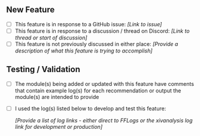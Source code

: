 ## New Feature
<!-- A feature request should be a single new module / functionality -- please use separate branches and separate pull requests for multiple features. Submitting multiple features in the same pull request will greatly delay reviews and you will likely be requested to separate the features. -->

- [ ] This feature is in response to a GitHub issue: *[Link to issue]*
- [ ] This feature is in response to a discussion / thread on Discord: *[Link to thread or start of discussion]*
- [ ] This feature is not previously discussed in either place: *[Provide a description of what this feature is trying to accomplish]*

## Testing / Validation

- [ ] The module(s) being added or updated with this feature have comments that contain example log(s) for each recommendation or output the module(s) are intended to provide
- [ ] I used the log(s) listed below to develop and test this feature:

   *[Provide a list of log links - either direct to FFLogs or the xivanalysis log link for development or production]*

